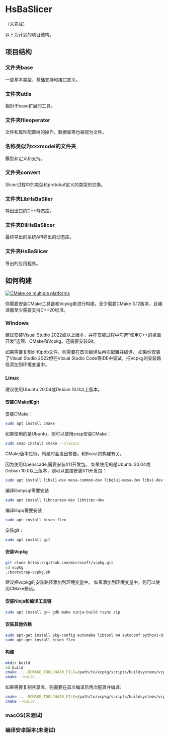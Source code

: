 ﻿# HsBaSlicer

（未完成）

以下为计划的项目结构。

## 项目结构

### 文件夹base

一些基本类型、基础支持和接口定义。

### 文件夹utils

相对于base扩展的工具。

### 文件夹fileoperator

文件和属性配置树的操作，数据库等也被视为文件。 

### 名称类似为xxxmodel的文件夹

模型和定义和支持。

### 文件夹convert

Slicer过程中的类型和protobuf定义的类型的交换。 

### 文件夹LibHsBaSiler

导出出口的C++静态库。

### 文件夹DllHsBaSlicer

最终导出的系统API导出的动态库。

### 文件夹HsBaSlicer

导出的应用程序。

## 如何构建

[![CMake on multiple platforms](https://github.com/hsmbanlance/HsBaSlicer/actions/workflows/cmake-multi-platform.yml/badge.svg)](https://github.com/hsmbanlance/HsBaSlicer/actions/workflows/cmake-multi-platform.yml)

你需要安装CMake工具链和Vcpkg来进行构建。至少需要CMake 3.12版本，且编译器至少需要支持C++20标准。

### Windows

建议安装Visual Studio 2022或以上版本，并在安装过程中勾选“使用C++的桌面开发”选项、CMake和Vcpkg。还需要安装Git。

如果需要复制dll和pdb文件，则需要在首次编译后再次配置并编译。
如果你安装了Visual Studio 2022但在Visual Studio Code等IDE中调试，把Vcpkg的安装路径添加到环境变量中。

### Linux

建议使用Ubuntu 20.04或Debian 10.0以上版本。

#### 安装CMake和git

安装CMake：

```bash
sudo apt install cmake
```

如果使用的是Ubuntu，则可以使用snap安装CMake：

```bash
sudo snap install cmake --classic
```

CMake版本过低，构建时会发出警告。和Boost的构建有关。

因为使用Openscade,需要安装X11开发包。
如果使用的是Ubuntu 20.04或Debian 10.0以上版本，则可以直接安装X11开发包：

```bash
sudo apt install libx11-dev mesa-common-dev libglu1-mesa-dev libxi-dev libxmu-dev libxmu-headers
```

编译libmysql需要安装

```bash
sudo apt install libncurses-dev libtirpc-dev
```

编译libpq需要安装

```bash
sudo apt install bison flex
```

安装git：

```bash
sudo apt install git
```

#### 安装Vcpkg

```bash
git clone https://github.com/microsoft/vcpkg.git
cd vcpkg
./bootstrap-vcpkg.sh
```

建议把vcpkg的安装路径添加到环境变量中。
如果添加到环境变量中，则可以使用CMake预设。

#### 安装Ninja和编译工具链

```bash
sudo apt install g++ gdb make ninja-build rsync zip
```

#### 安装其他依赖

```bash
sudo apt-get install pkg-config automake libtool m4 autoconf python3-distutils libx11-dev mesa-common-dev
sudo apt-get install bison flex
```

#### 构建

```bash
mkdir build
cd build
cmake .. -DCMAKE_TOOLCHAIN_FILE=/path/to/vcpkg/scripts/buildsystems/vcpkg.cmake
cmake --build .
```

如果需要复制共享库，则需要在首次编译后再次配置并编译:

```bash
cmake .. -DCMAKE_TOOLCHAIN_FILE=/path/to/vcpkg/scripts/buildsystems/vcpkg.cmake -DBUILD_SHARED_LIBS=ON
cmake --build .
```

### macOS(未测试)

### 编译安卓版本(未测试)
